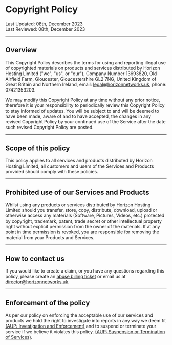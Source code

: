 # Copyright Policy

Last Updated: 08th, December 2023 <br/>
Last Reviewed: 08th, December 2023

---

## Overview

This Copyright Policy describes the terms for using and reporting illegal use of copyrighted materials on products and services distributed by Horizon Hosting Limited ("we", "us", or "our"), Company Number 13693820, Old Airfield Farm, Gloucester, Gloucestershire GL2 7NG, United Kingdom of Great Britain and Northern Ireland, email: legal@horizonnetworks.uk, phone: 07421353203.

We may modify this Copyright Policy at any time without any prior notice, therefore it is your responsibility to periodically review this Copyright Policy to stay informed of updates. You will be subject to and will be deemed to have been made, aware of and to have accepted, the changes in any revised Copyright Policy by your continued use of the Service after the date such revised Copyright Policy are posted.  

---

## Scope of this policy

This policy applies to all services and products distributed by Horizon Hosting Limited, all customers and users of the Services and Products provided should comply with these policies.

---

## Prohibited use of our Services and Products

Whilst using any products or services distributed by Horizon Hosting Limited should you transfer, store, copy, distribute, download, upload or otherwise access any materials (Software, Pictures, Videos, etc.) protected by copyright, trademark, patent, trade secret or other intellectual property right without explicit permission from the owner of the materials. If at any point in time permission is revoked, you are responsible for removing the material from your Products and Services.

---

## How to contact us

If you would like to create a claim, or you have any questions regarding this policy, please create an [abuse billing ticket](https://billing.horizonnetworks.uk/submitticket.php?step=2&deptid=5) or email us at [director@horizonnetworks.uk](mailto:director@horizonnetworks.uk).

---

## Enforcement of the policy

As per our policy on enforcing the acceptable use of our services and products we hold the right to investigate into reports in any way we deem fit [(AUP: Investigation and Enforcement)](/legal/acceptable-use-policy#investigation-and-enforcement) and to suspend or terminate your service if we believe it violates this policy. [(AUP: Suspension or Termination of Services)](/legal/acceptable-use-policy#suspension-or-termination-of-services).
